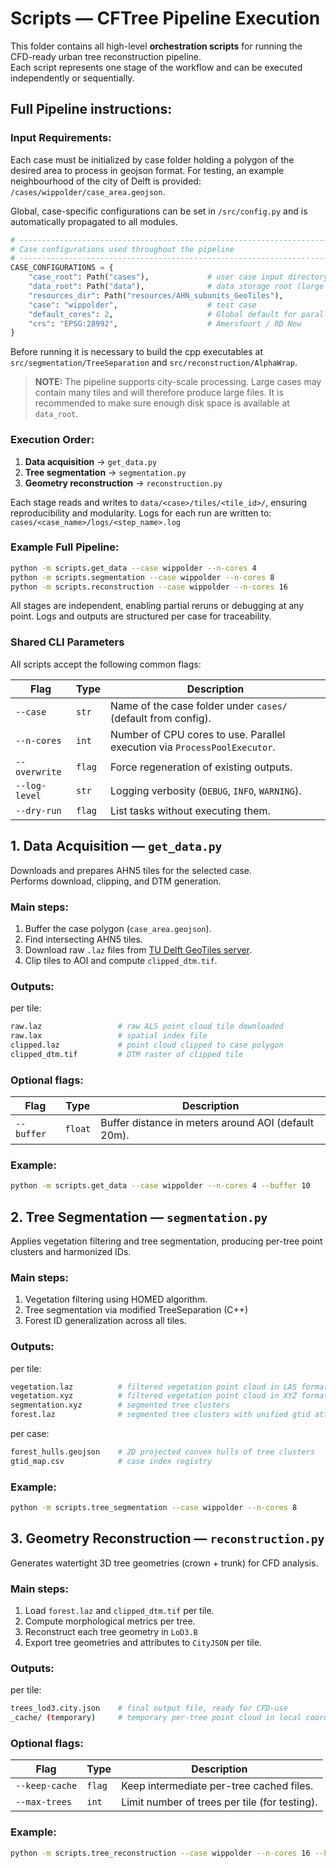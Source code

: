 # Scripts — CFTree Pipeline Execution

This folder contains all high-level **orchestration scripts** for running the CFD-ready urban tree reconstruction pipeline.  
Each script represents one stage of the workflow and can be executed independently or sequentially.

## Full Pipeline instructions:

### Input Requirements:
Each case must be initialized by case folder holding a polygon of the desired area to process in geojson format. 
For testing, an example neighbourhood of the city of Delft is provided: `/cases/wippolder/case_area.geojson`.

Global, case-specific configurations can be set in `/src/config.py` and is automatically propagated to all modules.
``` python
# ---------------------------------------------------------------------
# Case configurations used throughout the pipeline
# ---------------------------------------------------------------------
CASE_CONFIGURATIONS = {
    "case_root": Path("cases"),             # user case input directory
    "data_root": Path("data"),              # data storage root (large files)
    "resources_dir": Path("resources/AHN_subunits_GeoTiles"),
    "case": "wippolder",                    # test case
    "default_cores": 2,                     # Global default for parallelization
    "crs": "EPSG:28992",                    # Amersfoort / RD New
}
```

Before running it is necessary to build the cpp executables at `src/segmentation/TreeSeparation` and `src/reconstruction/AlphaWrap`.

> **NOTE:** The pipeline supports city-scale processing. Large cases may contain many tiles and will therefore produce large files.
It is recommended to make sure enough disk space is available at `data_root`.

### Execution Order:

1. **Data acquisition** → `get_data.py`  
2. **Tree segmentation** → `segmentation.py`  
3. **Geometry reconstruction** → `reconstruction.py`

Each stage reads and writes to `data/<case>/tiles/<tile_id>/`, ensuring reproducibility and modularity.
Logs for each run are written to:  `cases/<case_name>/logs/<step_name>.log`

### Example Full Pipeline:
``` bash
python -m scripts.get_data --case wippolder --n-cores 4
python -m scripts.segmentation --case wippolder --n-cores 8
python -m scripts.reconstruction --case wippolder --n-cores 16
```
All stages are independent, enabling partial reruns or debugging at any point.
Logs and outputs are structured per case for traceability.

### Shared CLI Parameters

All scripts accept the following common flags:

| Flag | Type | Description |
|------|------|--------------|
| `--case` | `str` | Name of the case folder under `cases/` (default from config). |
| `--n-cores` | `int` | Number of CPU cores to use. Parallel execution via `ProcessPoolExecutor`. |
| `--overwrite` | `flag` | Force regeneration of existing outputs. |
| `--log-level` | `str` | Logging verbosity (`DEBUG`, `INFO`, `WARNING`). |
| `--dry-run` | `flag` | List tasks without executing them. |



## 1. Data Acquisition — `get_data.py`

Downloads and prepares AHN5 tiles for the selected case.  
Performs download, clipping, and DTM generation.

### Main steps:
1. Buffer the case polygon (`case_area.geojson`).
2. Find intersecting AHN5 tiles.
3. Download raw `.laz` files from [TU Delft GeoTiles server](https://geotiles.citg.tudelft.nl/AHN5_T).
4. Clip tiles to AOI and compute `clipped_dtm.tif`.

### Outputs:
per tile:
``` bash
raw.laz                 # raw ALS point cloud tile downloaded
raw.lax                 # spatial index file
clipped.laz             # point cloud clipped to case polygon
clipped_dtm.tif         # DTM raster of clipped tile
```


### Optional flags:
| Flag | Type | Description |
|------|------|-------------|
| `--buffer` | `float` | Buffer distance in meters around AOI (default 20m). |

### Example:
```bash
python -m scripts.get_data --case wippolder --n-cores 4 --buffer 10
```


## 2. Tree Segmentation — `segmentation.py`
Applies vegetation filtering and tree segmentation, producing per-tree point clusters and harmonized IDs.

### Main steps:

1. Vegetation filtering using HOMED algorithm.
2. Tree segmentation via modified TreeSeparation (C++)
3. Forest ID generalization across all tiles.

### Outputs:
per tile:
``` bash
vegetation.laz          # filtered vegetation point cloud in LAS format
vegetation.xyz          # filtered vegetation point cloud in XYZ format used for segmentation
segmentation.xyz        # segmented tree clusters 
forest.laz              # segmented tree clusters with unified gtid attribute
```

per case:
``` bash
forest_hulls.geojson    # 2D projected convex hulls of tree clusters
gtid_map.csv            # case index registry
```

### Example:
``` bash
python -m scripts.tree_segmentation --case wippolder --n-cores 8
```

## 3. Geometry Reconstruction — `reconstruction.py`
Generates watertight 3D tree geometries (crown + trunk) for CFD analysis.

### Main steps:
1. Load `forest.laz` and `clipped_dtm.tif` per tile.
2. Compute morphological metrics per tree.
3. Reconstruct each tree geometry in `LoD3.B`
4. Export tree geometries and attributes to `CityJSON` per tile.

### Outputs:
per tile:
``` bash
trees_lod3.city.json    # final output file, ready for CFD-use
_cache/ (temporary)     # temporary per-tree point cloud in local coordinates, removed after processing

```

### Optional flags:
| Flag           | Type   | Description                                   |
| -------------- | ------ | --------------------------------------------- |
| `--keep-cache` | `flag` | Keep intermediate per-tree cached files.      |
| `--max-trees`  | `int`  | Limit number of trees per tile (for testing). |

### Example:
```bash
python -m scripts.tree_reconstruction --case wippolder --n-cores 16 --keep-cache
```

